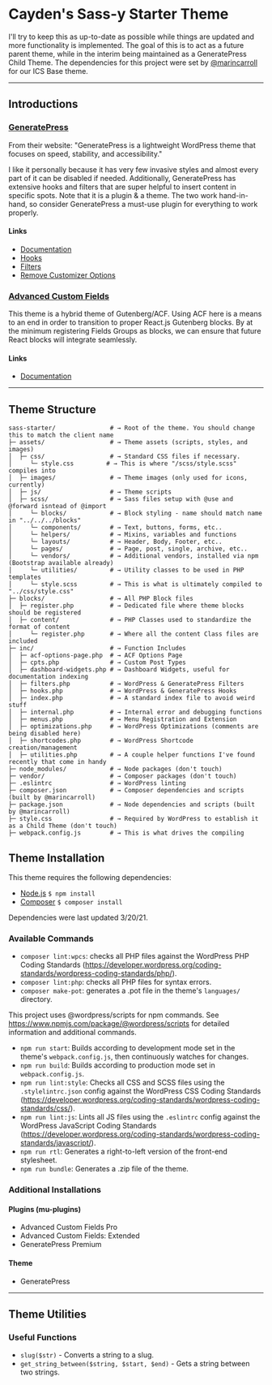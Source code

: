 # Cayden's Sass-y Starter Theme

I'll try to keep this as up-to-date as possible while things are updated and more functionality is implemented. The goal of this is to act as a future parent theme, while in the interim being maintained as a GeneratePress Child Theme. The dependencies for this project were set by [@marincarroll](https://github.com/marincarroll) for our ICS Base theme.

---

## Introductions

### [GeneratePress](https://generatepress.com/)

From their website: "GeneratePress is a lightweight WordPress theme that focuses on speed, stability, and accessibility."

I like it personally because it has very few invasive styles and almost every part of it can be disabled if needed. Additionally, GeneratePress has extensive hooks and filters that are super helpful to insert content in specific spots. Note that it is a plugin & a theme. The two work hand-in-hand, so consider GeneratePress a must-use plugin for everything to work properly.

#### Links

- [Documentation](https://docs.generatepress.com/)
- [Hooks](https://docs.generatepress.com/article/hooks-visual-guide/)
- [Filters](https://docs.generatepress.com/collection/filters/)
- [Remove Customizer Options](https://docs.generatepress.com/article/remove-all-gp-customizer-options/)

### [Advanced Custom Fields](https://www.advancedcustomfields.com/)

This theme is a hybrid theme of Gutenberg/ACF. Using ACF here is a means to an end in order to transition to proper React.js Gutenberg blocks. By at the minimum registering Fields Groups as blocks, we can ensure that future React blocks will integrate seamlessly.

#### Links

- [Documentation](https://www.advancedcustomfields.com/resources/)

---

## Theme Structure

```shell
sass-starter/               # → Root of the theme. You should change this to match the client name
├─ assets/                  # → Theme assets (scripts, styles, and images)
│  ├─ css/                  # → Standard CSS files if necessary.
│     └─ style.css         # → This is where "/scss/style.scss" compiles into
│  ├─ images/               # → Theme images (only used for icons, currently)
│  ├─ js/                   # → Theme scripts
│  ├─ scss/                 # → Sass files setup with @use and @forward isntead of @import
│     └─ blocks/            # → Block styling - name should match name in "../../../blocks"
│     └─ components/        # → Text, buttons, forms, etc..
│     └─ helpers/           # → Mixins, variables and functions
│     └─ layouts/           # → Header, Body, Footer, etc..
│     └─ pages/             # → Page, post, single, archive, etc..
│     └─ vendors/           # → Additional vendors, installed via npm (Bootstrap available already)
│     └─ utilities/         # → Utility classes to be used in PHP templates
│     └─ style.scss         # → This is what is ultimately compiled to "../css/style.css"
├─ blocks/                  # → All PHP Block files
│  ├─ register.php          # → Dedicated file where theme blocks should be registered
│  ├─ content/              # → PHP Classes used to standardize the format of content
│     └─ register.php       # → Where all the content Class files are included
├─ inc/                     # → Function Includes
│  ├─ acf-options-page.php  # → ACF Options Page
│  ├─ cpts.php              # → Custom Post Types
│  ├─ dashboard-widgets.php # → Dashboard Widgets, useful for documentation indexing
│  ├─ filters.php           # → WordPress & GeneratePress Filters
│  ├─ hooks.php             # → WordPress & GeneratePress Hooks
│  ├─ index.php             # → A standard index file to avoid weird stuff
│  ├─ internal.php          # → Internal error and debugging functions
│  ├─ menus.php             # → Menu Registration and Extension
│  ├─ optimizations.php     # → WordPress Optimizations (comments are being disabled here)
│  ├─ shortcodes.php        # → WordPress Shortcode creation/management
│  ├─ utilities.php         # → A couple helper functions I've found recently that come in handy
├─ node_modules/            # → Node packages (don't touch)
├─ vendor/                  # → Composer packages (don't touch)
├─ .eslintrc                # → WordPress linting
├─ composer.json            # → Composer dependencies and scripts (built by @marincarroll)
├─ package.json             # → Node dependencies and scripts (built by @marincarroll)
├─ style.css                # → Required by WordPress to establish it as a Child Theme (don't touch)
├─ webpack.config.js        # → This is what drives the compiling
```

## Theme Installation

This theme requires the following dependencies:

- [Node.js](https://nodejs.org/) `$ npm install`
- [Composer](https://getcomposer.org/) `$ composer install`

Dependencies were last updated 3/20/21.

### Available Commands

- `composer lint:wpcs`: checks all PHP files against the WordPress PHP Coding Standards (https://developer.wordpress.org/coding-standards/wordpress-coding-standards/php/).
- `composer lint:php`: checks all PHP files for syntax errors.
- `composer make-pot`: generates a .pot file in the theme's `languages/` directory.

This project uses @wordpress/scripts for npm commands. See https://www.npmjs.com/package/@wordpress/scripts for detailed information and additional commands.

- `npm run start`: Builds according to development mode set in the theme's `webpack.config.js`, then continuously watches for changes.
- `npm run build`: Builds according to production mode set in `webpack.config.js`.
- `npm run lint:style`: Checks all CSS and SCSS files using the `.stylelintrc.json` config against the WordPress CSS Coding Standards (https://developer.wordpress.org/coding-standards/wordpress-coding-standards/css/).
- `npm run lint:js`: Lints all JS files using the `.eslintrc` config against the WordPress JavaScript Coding Standards (https://developer.wordpress.org/coding-standards/wordpress-coding-standards/javascript/).
- `npm run rtl`: Generates a right-to-left version of the front-end stylesheet.
- `npm run bundle`: Generates a .zip file of the theme.

### Additional Installations

#### Plugins (mu-plugins)

- Advanced Custom Fields Pro
- Advanced Custom Fields: Extended
- GeneratePress Premium

#### Theme

- GeneratePress

---

## Theme Utilities

### Useful Functions

- `slug($str)` - Converts a string to a slug.
- `get_string_between($string, $start, $end)` - Gets a string between two strings.
